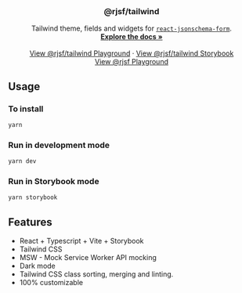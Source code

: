 <br />
<p align="center">
  <h3 align="center">@rjsf/tailwind</h3>

  <p align="center">
  Tailwind theme, fields and widgets for <a href="https://github.com/mozilla-services/react-jsonschema-form/"><code>react-jsonschema-form</code></a>.
    <br />
    <a href="https://rjsf-team.github.io/react-jsonschema-form/docs/"><strong>Explore the docs »</strong></a>
    <br />
    <br />
    <a href="https://cmelion.github.io/rjsf-tailwind/">View @rjsf/tailwind Playground</a>
    ·
    <a href="https://cmelion.github.io/rjsf-tailwind/storybook/">View @rjsf/tailwind Storybook</a>
    <br />
    <a href="https://rjsf-team.github.io/react-jsonschema-form/">View @rjsf Playground</a>
  </p>

## Usage

### To install

```bash
yarn
```

### Run in development mode

```bash
yarn dev
```

### Run in Storybook mode

```bash
yarn storybook
```

## Features

- React + Typescript + Vite + Storybook
- Tailwind CSS
- MSW - Mock Service Worker API mocking
- Dark mode
- Tailwind CSS class sorting, merging and linting.
- 100% customizable

